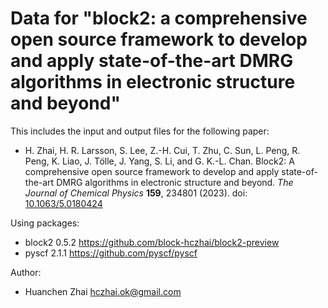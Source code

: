 
Data for "block2: a comprehensive open source framework to develop and apply state-of-the-art DMRG algorithms in electronic structure and beyond"
=================================================================================================================================================

This includes the input and output files for the following paper:

- H. Zhai, H. R. Larsson, S. Lee, Z.-H. Cui, T. Zhu, C. Sun, L. Peng, R. Peng, K. Liao, J. Tölle, J. Yang, S. Li, and G. K.-L. Chan. Block2: A comprehensive open source framework to develop and apply state-of-the-art DMRG algorithms in electronic structure and beyond. *The Journal of Chemical Physics* **159**, 234801 (2023). doi: [10.1063/5.0180424](https://doi.org/10.1063/5.0180424)

Using packages:

- block2 0.5.2 https://github.com/block-hczhai/block2-preview
- pyscf 2.1.1 https://github.com/pyscf/pyscf

Author:

- Huanchen Zhai <hczhai.ok@gmail.com>

